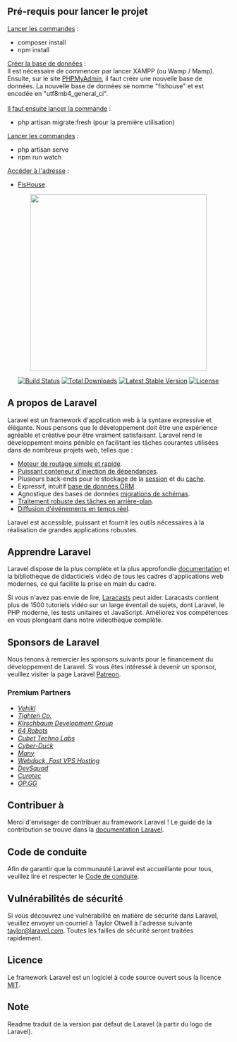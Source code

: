 ## Pré-requis pour lancer le projet 

<u>Lancer les commandes</u> : 
- composer install 
- npm install 

<u>Créer la base de données</u> :<br>
Il est nécessaire de commencer par lancer XAMPP (ou Wamp / Mamp).
Ensuite, sur le site [PHPMyAdmin](http://localhost/phpmyadmin/), il faut créer une nouvelle base de données.
La nouvelle base de données se nomme "fishouse" et est encodée en "utf8mb4_general_ci".<br><br>
<u>Il faut ensuite lancer la commande</u> : 
- php artisan migrate:fresh (pour la première utilisation)

<u>Lancer les commandes</u> : 
- php artisan serve
- npm run watch

<u>Accéder à l'adresse</u> :
- [FisHouse](http://127.0.0.1:8000/)

<p align="center"><a href="https://laravel.com" target="_blank"><img src="https://raw.githubusercontent.com/laravel/art/master/logo-lockup/5%20SVG/2%20CMYK/1%20Full%20Color/laravel-logolockup-cmyk-red.svg" width="400"></a></p>

<p align="center">
<a href="https://travis-ci.org/laravel/framework"><img src="https://travis-ci.org/laravel/framework.svg" alt="Build Status"></a>
<a href="https://packagist.org/packages/laravel/framework"><img src="https://img.shields.io/packagist/dt/laravel/framework" alt="Total Downloads"></a>
<a href="https://packagist.org/packages/laravel/framework"><img src="https://img.shields.io/packagist/v/laravel/framework" alt="Latest Stable Version"></a>
<a href="https://packagist.org/packages/laravel/framework"><img src="https://img.shields.io/packagist/l/laravel/framework" alt="License"></a>
</p>

## A propos de Laravel

Laravel est un framework d'application web à la syntaxe expressive et élégante. Nous pensons que le développement doit être une expérience agréable et créative pour être vraiment satisfaisant. Laravel rend le développement moins pénible en facilitant les tâches courantes utilisées dans de nombreux projets web, telles que :

- [Moteur de routage simple et rapide](https://laravel.com/docs/routing).
- [Puissant conteneur d'injection de dépendances](https://laravel.com/docs/container).
- Plusieurs back-ends pour le stockage de la [session](https://laravel.com/docs/session) et du [cache](https://laravel.com/docs/cache).
- Expressif, intuitif [base de données ORM](https://laravel.com/docs/eloquent).
- Agnostique des bases de données [migrations de schémas](https://laravel.com/docs/migrations).
- [Traitement robuste des tâches en arrière-plan](https://laravel.com/docs/queues).
- [Diffusion d'événements en temps réel](https://laravel.com/docs/broadcasting).

Laravel est accessible, puissant et fournit les outils nécessaires à la réalisation de grandes applications robustes.

## Apprendre Laravel

Laravel dispose de la plus complète et la plus approfondie [documentation](https://laravel.com/docs) et la bibliothèque de didacticiels vidéo de tous les cadres d'applications web modernes, ce qui facilite la prise en main du cadre.

Si vous n'avez pas envie de lire, [Laracasts](https://laracasts.com) peut aider. Laracasts contient plus de 1500 tutoriels vidéo sur un large éventail de sujets, dont Laravel, le PHP moderne, les tests unitaires et JavaScript. Améliorez vos compétences en vous plongeant dans notre vidéothèque complète.

## Sponsors de Laravel

Nous tenons à remercier les sponsors suivants pour le financement du développement de Laravel. Si vous êtes intéressé à devenir un sponsor, veuillez visiter la page Laravel [Patreon](https://patreon.com/taylorotwell).

### Premium Partners

- *[Vehikl](https://vehikl.com/)*
- *[Tighten Co.](https://tighten.co)*
- *[Kirschbaum Development Group](https://kirschbaumdevelopment.com)*
- *[64 Robots](https://64robots.com)*
- *[Cubet Techno Labs](https://cubettech.com)*
- *[Cyber-Duck](https://cyber-duck.co.uk)*
- *[Many](https://www.many.co.uk)*
- *[Webdock, Fast VPS Hosting](https://www.webdock.io/en)*
- *[DevSquad](https://devsquad.com)*
- *[Curotec](https://www.curotec.com/)*
- *[OP.GG](https://op.gg)*

##  Contribuer à

Merci d'envisager de contribuer au framework Laravel ! Le guide de la contribution se trouve dans la [documentation Laravel](https://laravel.com/docs/contributions).

## Code de conduite

Afin de garantir que la communauté Laravel est accueillante pour tous, veuillez lire et respecter le [Code de conduite](https://laravel.com/docs/contributions#code-of-conduct).

## Vulnérabilités de sécurité

Si vous découvrez une vulnérabilité en matière de sécurité dans Laravel, veuillez envoyer un courriel à Taylor Otwell à l'adresse suivante [taylor@laravel.com](mailto:taylor@laravel.com). Toutes les failles de sécurité seront traitées rapidement.

## Licence

Le framework Laravel est un logiciel à code source ouvert sous la licence [MIT](https://opensource.org/licenses/MIT).

## Note 

Readme traduit de la version par défaut de Laravel (à partir du logo de Laravel).